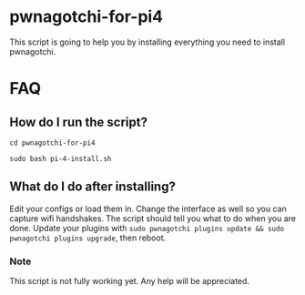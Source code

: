 # pwnagotchi-for-pi4
This script is going to help you by installing everything you need to install pwnagotchi. 

# FAQ

## How do I run the script?
`cd pwnagotchi-for-pi4`

`sudo bash pi-4-install.sh`

## What do I do after installing?
Edit your configs or load them in. Change the interface as well so you can capture wifi handshakes. The script should tell you what to do when you are done. Update your plugins with `sudo pwnagotchi plugins update && sudo pwnagotchi plugins upgrade`, then reboot. 

### Note
This script is not fully working yet. Any help will be appreciated. 

